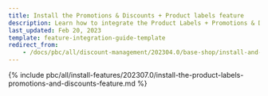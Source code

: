 ```yaml
---
title: Install the Promotions & Discounts + Product labels feature
description: Learn how to integrate the Product Labels + Promotions & Discounts feature into a Spryker project.
last_updated: Feb 20, 2023
template: feature-integration-guide-template  
redirect_from:
    - /docs/pbc/all/discount-management/202304.0/base-shop/install-and-upgrade/install-the-promotions-and-discounts-product-labels-feature.html
---
```


{% include pbc/all/install-features/202307.0/install-the-product-labels-promotions-and-discounts-feature.md %} <!-- To edit, see /_includes/pbc/all/install-features/202307.0/install-the-product-labels-promotions-and-discounts-feature.md -->
